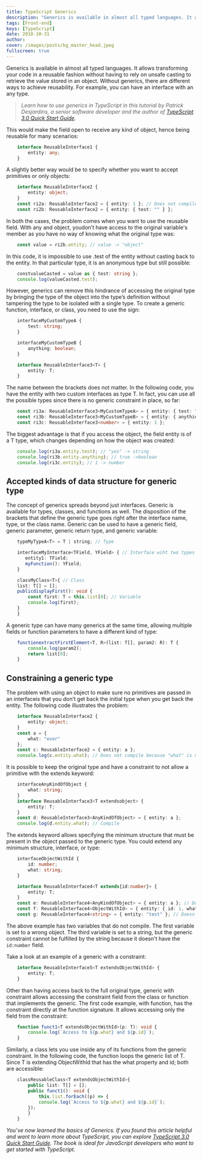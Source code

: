 ```yaml
---
title: TypeScript Generics
description: "Generics is available in almost all typed languages. It allows transforming your code in a reusable fashion without having to rely on unsafe casting to retrieve the value stored in an object."
tags: [Front-end]
keys: [TypeScript]
date: 2018-10-31
author:
cover: /images/posts/bg_master_head.jpeg
fullscreen: true
---
```


Generics is available in almost all typed languages. It allows transforming your code in a reusable fashion without having to rely on unsafe casting to retrieve the value stored in an object. Without generics, there are different ways to achieve reusability. For example, you can have an interface with an any type.

> _Learn how to use generics in TypeScript in this tutorial by Patrick Desjardins, a senior software developer and the author of_ [_TypeScript 3.0 Quick Start Guide_](https://www.packtpub.com/application-development/typescript-30-quick-start-guide)_._

This would make the field open to receive any kind of object, hence being reusable for many scenarios:
```ts
    interface ReusableInterface1 {  
	    entity: any;  
    }
```
A slightly better way would be to specify whether you want to accept primitives or only objects:
```ts
    interface ReusableInterface2 {
	    entity: object;
    }
    const ri2a: ReusableInterface2 = { entity: 1 }; // Does not compile
    const ri2b: ReusableInterface2 = { entity: { test: "" } };
```

In both the cases, the problem comes when you want to use the reusable field. With any and object, youdon’t have access to the original variable's member as you have no way of knowing what the original type was:
```ts
    const value = ri2b.entity; // value -> "object"
```

In this code, it is impossible to use .test of the entity without casting back to the entity. In that particular type, it is an anonymous type but still possible:
```ts
    constvalueCasted = value as { test: string };  
    console.log(valueCasted.test);
```

However, generics can remove this hindrance of accessing the original type by bringing the type of the object into the type’s definition without tampering the type to be isolated with a single type. To create a generic function, interface, or class, you need to use the <or  > sign:
```ts
    interfaceMyCustomTypeA {
	    test: string;
    }

    interfaceMyCustomTypeB {
	    anything: boolean;
    }

    interface ReusableInterface3<T> {
	    entity: T;
    }
```
The name between the brackets does not matter. In the following code, you have the entity with two custom interfaces as type T. In fact, you can use all the possible types since there is no generic constraint in place, so far:
```ts
    const ri3a: ReusableInterface3<MyCustomTypeA> = { entity: { test: "yes" } };
    const ri3b: ReusableInterface3<MyCustomTypeB> = { entity: { anything: true } };
    const ri3c: ReusableInterface3<number> = { entity: 1 };
```
The biggest advantage is that if you access the object, the field entity is of a T type, which changes depending on how the object was created:
```ts
    console.log(ri3a.entity.test); // "yes" -> string
    console.log(ri3b.entity.anything); // true ->boolean
    console.log(ri3c.entity); // 1 -> number
```

## Accepted kinds of data structure for generic type

The concept of generics spreads beyond just interfaces. Generic is available for types, classes, and functions as well. The disposition of the brackets that define the generic type goes right after the interface name, type, or the class name. Generic can be used to have a generic field, generic parameter, generic return type, and generic variable:
```ts
    typeMyTypeA<T> = T | string; // Type

    interfaceMyInterface<TField, YField> { // Interface wiht two types   
	   entity1: TField;
	   myFunction(): YField;
    }

    classMyClass<T>{ // Class
    list: T[] = [];
    publicdisplayFirst(): void {
	    const first: T = this.list[0]; // Variable
	    console.log(first);
    }  
    }
```
A generic type can have many generics at the same time, allowing multiple fields or function parameters to have a different kind of type:
```ts
    functionextractFirstElement<T, R>(list: T[], param2: R): T {
	    console.log(param2);
	    return list[0];
    }
```
## Constraining a generic type

The problem with using an object to make sure no primitives are passed in an interfaceis that you don’t get back the initial type when you get back the entity. The following code illustrates the problem:
```ts
    interface ReusableInterface2 {
    	entity: object;
    }
    const a = {
    	what: "ever"
    };
    const c: ReusableInterface2 = { entity: a };
    console.log(c.entity.what); // Does not compile because "what" is not of object
```

It is possible to keep the original type and have a constraint to not allow a primitive with the extends keyword:
```ts
    interfaceAnyKindOfObject {
    	what: string;
    }
    interface ReusableInterface3<T extendsobject> {
    	entity: T;
    }
    const d: ReusableInterface3<AnyKindOfObject> = { entity: a };
    console.log(d.entity.what); // Compile
```

The extends keyword allows specifying the minimum structure that must be present in the object passed to the generic type. You could extend any minimum structure, interface, or type:
```ts
    interfaceObjectWithId {
    	id: number;
    	what: string;
    }

    interface ReusableInterface4<T extends{id:number}> {
    	entity: T;
    }
    const e: ReusableInterface4<AnyKindOfObject> = { entity: a }; // Doesn't compile
    const f: ReusableInterface4<ObjectWithId> = { entity: { id: 1, what: "1" } }; // Compiles
    const g: ReusableInterface4<string> = { entity: "test" }; // Doesn't compile
```
The above example has two variables that do not compile. The first variable is set to a wrong object. The third variable is set to a string, but the generic constraint cannot be fulfilled by the string because it doesn't have the `id:number` field.

Take a look at an example of a generic with a constraint:
```ts
    interface ReusableInterface5<T extendsObjectWithId> {
	    entity: T;
    }
```
Other than having access back to the full original type, generic with constraint allows accessing the constraint field from the class or function that implements the generic. The first code example, with function, has the constraint directly at the function signature. It allows accessing only the field from the constraint:
```ts
    function funct1<T extendsObjectWithId>(p: T): void {
    	console.log(`Access to ${p.what} and ${p.id}`);
    }
```

Similarly, a class lets you use inside any of its functions from the generic constraint. In the following code, the function loops the generic list of T. Since T is extending ObjectWithId that has the what property and id; both are accessible:
```ts
    classReusableClass<T extendsObjectWithId>{
	    public list: T[] = [];
	    public funct1(): void {
		    this.list.forEach((p) => {
		    console.log(`Access to ${p.what} and ${p.id}`);
	    });
	    }
    }
```
_You’ve now learned the basics of Generics. If you found this article helpful and want to learn more about TypeScript, you can explore_ [_TypeScript 3.0 Quick Start Guide_](https://www.amazon.com/TypeScript-3-0-Quick-Start-Guide/dp/178934557X)_. The book is ideal for JavaScript developers who want to get started with TypeScript._

